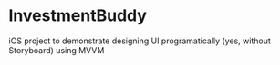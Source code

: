 # InvestmentBuddy
iOS project to demonstrate designing UI programatically (yes, without Storyboard) using MVVM
